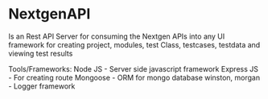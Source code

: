 ﻿# NextgenAPI
 Is an Rest API Server for consuming the Nextgen APIs into any UI framework for creating project, modules, test Class, testcases, testdata and viewing test results
 
 Tools/Frameworks:
 Node JS - Server side javascript framework
 Express JS - For creating route
 Mongoose - ORM for mongo database
 winston, morgan - Logger framework
 


